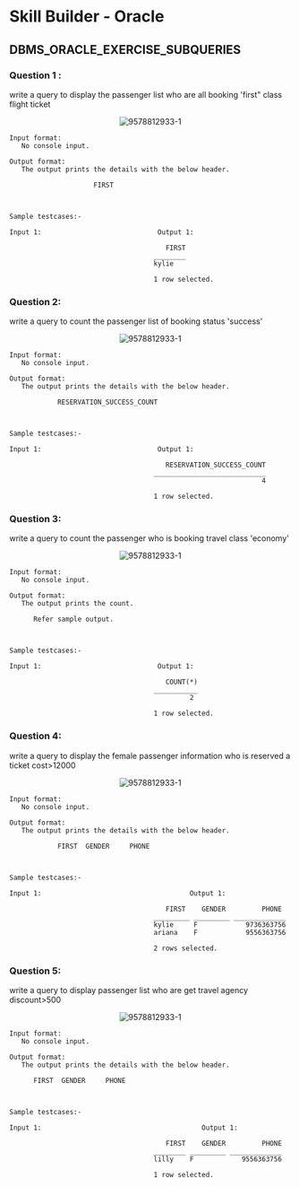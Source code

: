 # Skill Builder - Oracle

## DBMS_ORACLE_EXERCISE_SUBQUERIES

### Question 1 :

write a query to display the passenger list who are all booking 'first" class flight ticket

<div align="center">
  
![9578812933-1](https://user-images.githubusercontent.com/49478000/199410212-79fb10a1-6c0a-4681-873d-bc4af6b915a9.png)
  
</div>

```
Input format:
   No console input.

Output format:
   The output prints the details with the below header.

                     FIRST



Sample testcases:-

Input 1:                             Output 1:

                                       FIRST 
                                    ________ 
                                    kylie    

                                    1 row selected. 
```

### Question 2:

write a query to count the passenger list of booking status 'success'

<div align="center">
  
![9578812933-1](https://user-images.githubusercontent.com/49478000/199410212-79fb10a1-6c0a-4681-873d-bc4af6b915a9.png)
  
</div>

```
Input format:
   No console input.

Output format:
   The output prints the details with the below header.

            RESERVATION_SUCCESS_COUNT



Sample testcases:-

Input 1:                             Output 1:

                                       RESERVATION_SUCCESS_COUNT 
                                    ____________________________ 
                                                               4 

                                    1 row selected. 
```

### Question 3:

write a query to count the passenger who is booking travel class 'economy'

<div align="center">
  
![9578812933-1](https://user-images.githubusercontent.com/49478000/199410212-79fb10a1-6c0a-4681-873d-bc4af6b915a9.png)
  
</div>

```
Input format:
   No console input.

Output format:
   The output prints the count.

      Refer sample output.



Sample testcases:-

Input 1:                             Output 1:

                                       COUNT(*) 
                                    ___________ 
                                             2 

                                    1 row selected. 
```


### Question 4:

write a query to display the female passenger information who is reserved a ticket cost>12000

<div align="center">
  
![9578812933-1](https://user-images.githubusercontent.com/49478000/199410212-79fb10a1-6c0a-4681-873d-bc4af6b915a9.png)
  
</div>

```
Input format:
   No console input.

Output format:
   The output prints the details with the below header.

            FIRST  GENDER     PHONE



Sample testcases:-

Input 1:                                     Output 1:

                                       FIRST    GENDER         PHONE 
                                    _________ _________ _____________ 
                                    kylie     F            9736363756 
                                    ariana    F            9556363756 

                                    2 rows selected. 
```

### Question 5:

write a query to display passenger list who are get travel agency discount>500

<div align="center">
  
![9578812933-1](https://user-images.githubusercontent.com/49478000/199410212-79fb10a1-6c0a-4681-873d-bc4af6b915a9.png)
  
</div>

```
Input format:
   No console input.

Output format:
   The output prints the details with the below header.

      FIRST  GENDER     PHONE



Sample testcases:-

Input 1:                                        Output 1:

                                       FIRST    GENDER         PHONE 
                                    ________ _________ _____________ 
                                    lilly    F            9556363756 

                                    1 row selected. 

```
